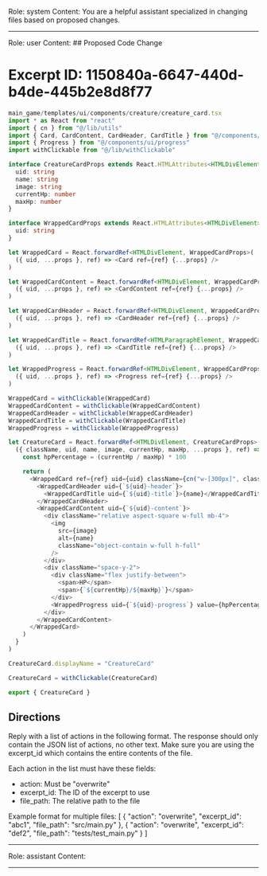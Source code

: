 Role: system
Content: You are a helpful assistant specialized in changing files based on proposed changes.
__________________
Role: user
Content: ## Proposed Code Change
# Excerpt ID: 1150840a-6647-440d-b4de-445b2e8d8f77
```typescript
main_game/templates/ui/components/creature/creature_card.tsx
import * as React from "react"
import { cn } from "@/lib/utils"
import { Card, CardContent, CardHeader, CardTitle } from "@/components/ui/card"
import { Progress } from "@/components/ui/progress"
import withClickable from "@/lib/withClickable"

interface CreatureCardProps extends React.HTMLAttributes<HTMLDivElement> {
  uid: string
  name: string
  image: string
  currentHp: number
  maxHp: number
}

interface WrappedCardProps extends React.HTMLAttributes<HTMLDivElement> {
  uid: string
}

let WrappedCard = React.forwardRef<HTMLDivElement, WrappedCardProps>(
  ({ uid, ...props }, ref) => <Card ref={ref} {...props} />
)

let WrappedCardContent = React.forwardRef<HTMLDivElement, WrappedCardProps>(
  ({ uid, ...props }, ref) => <CardContent ref={ref} {...props} />
)

let WrappedCardHeader = React.forwardRef<HTMLDivElement, WrappedCardProps>(
  ({ uid, ...props }, ref) => <CardHeader ref={ref} {...props} />
)

let WrappedCardTitle = React.forwardRef<HTMLParagraphElement, WrappedCardProps>(
  ({ uid, ...props }, ref) => <CardTitle ref={ref} {...props} />
)

let WrappedProgress = React.forwardRef<HTMLDivElement, WrappedCardProps & { value: number }>(
  ({ uid, ...props }, ref) => <Progress ref={ref} {...props} />
)

WrappedCard = withClickable(WrappedCard)
WrappedCardContent = withClickable(WrappedCardContent)
WrappedCardHeader = withClickable(WrappedCardHeader)
WrappedCardTitle = withClickable(WrappedCardTitle)
WrappedProgress = withClickable(WrappedProgress)

let CreatureCard = React.forwardRef<HTMLDivElement, CreatureCardProps>(
  ({ className, uid, name, image, currentHp, maxHp, ...props }, ref) => {
    const hpPercentage = (currentHp / maxHp) * 100

    return (
      <WrappedCard ref={ref} uid={uid} className={cn("w-[300px]", className)} {...props}>
        <WrappedCardHeader uid={`${uid}-header`}>
          <WrappedCardTitle uid={`${uid}-title`}>{name}</WrappedCardTitle>
        </WrappedCardHeader>
        <WrappedCardContent uid={`${uid}-content`}>
          <div className="relative aspect-square w-full mb-4">
            <img
              src={image}
              alt={name}
              className="object-contain w-full h-full"
            />
          </div>
          <div className="space-y-2">
            <div className="flex justify-between">
              <span>HP</span>
              <span>{`${currentHp}/${maxHp}`}</span>
            </div>
            <WrappedProgress uid={`${uid}-progress`} value={hpPercentage} />
          </div>
        </WrappedCardContent>
      </WrappedCard>
    )
  }
)

CreatureCard.displayName = "CreatureCard"

CreatureCard = withClickable(CreatureCard)

export { CreatureCard }
```

## Directions
Reply with a list of actions in the following format. The response should only contain the JSON list of actions, no other text.
Make sure you are using the excerpt_id which contains the entire contents of the file.

Each action in the list must have these fields:
- action: Must be "overwrite"
- excerpt_id: The ID of the excerpt to use
- file_path: The relative path to the file

Example format for multiple files:
[
    {
        "action": "overwrite",
        "excerpt_id": "abc1",
        "file_path": "src/main.py"
    },
    {
        "action": "overwrite",
        "excerpt_id": "def2",
        "file_path": "tests/test_main.py"
    }
]
__________________
Role: assistant
Content: 
__________________
